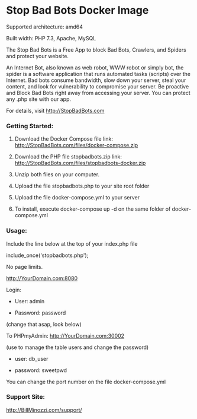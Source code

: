 # Stop Bad Bots Docker Image

Supported architecture: amd64

Built width: PHP 7.3, Apache, MySQL

The Stop Bad Bots is a Free App to block Bad Bots, Crawlers, and Spiders and protect your website.

An Internet Bot, also known as web robot, WWW robot or simply bot, the spider is a software application that runs automated tasks (scripts) over the Internet. Bad bots consume bandwidth, slow down your server, steal your content, and look for vulnerability to compromise your server. Be proactive and Block Bad Bots right away from accessing your server. You can protect any .php site with our app.

For details, visit http://StopBadBots.com

### Getting Started:
1) Download the Docker Compose file link: http://StopBadBots.com/files/docker-compose.zip

2) Download the PHP file stopbadbots.zip link: http://StopBadBots.com/files/stopbadbots-docker.zip

3) Unzip both files on your computer.

4) Upload the file stopbadbots.php to your site root folder

5) Upload the file docker-compose.yml to your server

6) To install, execute docker-compose up -d on the same folder of docker-compose.yml

### Usage:
Include the line below at the top of your index.php file

include_once('stopbadbots.php');

No page limits.

http://YourDomain.com:8080

Login:


- User: admin

- Password: password

(change that asap, look below)

To PHPmyAdmin: http://YourDomain.com:30002

(use to manage the table users and change the password)

- user: db_user

- password: sweetpwd

You can change the port number on the file docker-compose.yml

### Support Site:
http://BillMinozzi.com/support/
